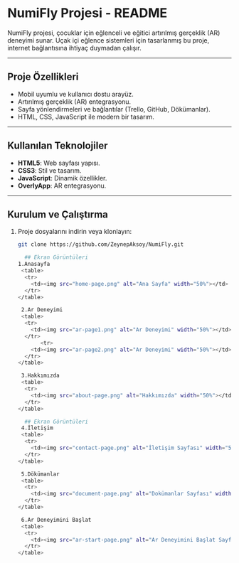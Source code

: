 # NumiFly Projesi - README

NumiFly projesi, çocuklar için eğlenceli ve eğitici artırılmış gerçeklik (AR) deneyimi sunar. Uçak içi eğlence sistemleri için tasarlanmış bu proje, internet bağlantısına ihtiyaç duymadan çalışır.

---

## Proje Özellikleri
- Mobil uyumlu ve kullanıcı dostu arayüz.
- Artırılmış gerçeklik (AR) entegrasyonu.
- Sayfa yönlendirmeleri ve bağlantılar (Trello, GitHub, Dökümanlar).
- HTML, CSS, JavaScript ile modern bir tasarım.

---

## Kullanılan Teknolojiler
- **HTML5**: Web sayfası yapısı.
- **CSS3**: Stil ve tasarım.
- **JavaScript**: Dinamik özellikler.
- **OverlyApp**: AR entegrasyonu.

---

## Kurulum ve Çalıştırma
1. Proje dosyalarını indirin veya klonlayın:
   ```bash
   git clone https://github.com/ZeynepAksoy/NumiFly.git

     ## Ekran Görüntüleri
   1.Anasayfa 
    <table>
     <tr>
       <td><img src="home-page.png" alt="Ana Sayfa" width="50%"></td>
     </tr>
   </table>

    2.Ar Deneyimi
    <table>
     <tr>
       <td><img src="ar-page1.png" alt="Ar Deneyimi" width="50%"></td>
     </tr>
          <tr>
       <td><img src="ar-page2.png" alt="Ar Deneyimi" width="50%"></td>
     </tr>
   </table>

    3.Hakkımızda
    <table>
     <tr>
       <td><img src="about-page.png" alt="Hakkımızda" width="50%"></td>
     </tr>
   </table>

     ## Ekran Görüntüleri
    4.İletişim
    <table>
     <tr>
       <td><img src="contact-page.png" alt="İletişim Sayfası" width="50%"></td>
     </tr>
   </table>

    5.Dökümanlar
    <table>
     <tr>
       <td><img src="document-page.png" alt="Dokümanlar Sayfası" width="50%"></td>
     </tr>
   </table>

    6.Ar Deneyimini Başlat
    <table>
     <tr>
       <td><img src="ar-start-page.png" alt="Ar Deneyimini Başlat Sayfası" width="50%"></td>
     </tr>
   </table>
